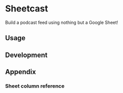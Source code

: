 # Sheetcast

Build a podcast feed using nothing but a Google Sheet!

## Usage


## Development

## Appendix

### Sheet column reference